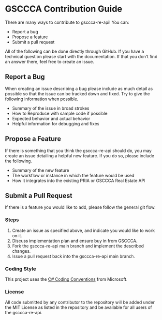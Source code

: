 # GSCCCA Contribution Guide

There are many ways to contribute to gsccca-re-api! You can:

* Report a bug
* Propose a feature
* Submit a pull request

All of the following can be done directly through GitHub. If you have a technical question please start with the documentation. If that you don't find an answer there, feel free to create an issue.

## Report a Bug
When creating an issue describing a bug please include as much detail as possible so that the issue can be tracked down and fixed. Try to give the following information when possible.

* Summary of the issue in broad strokes
* How to Reproduce with sample code if possible
* Expected behavior and actual behavior
* Helpful information for debugging and fixes

## Propose a Feature
If there is something that you think the gsccca-re-api should do, you may create an issue detailing a helpful new feature. If you do so, please include the following.

* Summary of the new feature
* The workflow or instance in which the feature would be used
* How it integrates into the existing PRIA or GSCCCA Real Estate API

## Submit a Pull Request
If there is a feature you would like to add, please follow the general git flow.

### Steps

1. Create an issue as specified above, and indicate you would like to work on it.
1. Discuss implementation plan and ensure buy in from GSCCCA.
1. Fork the gsccca-re-api main branch and implement the described changes.
1. Issue a pull request back into the gsccca-re-api main branch.

### Coding Style
This project uses the [C# Coding Conventions][1] from Microsoft.

### License
All code submitted by any contributor to the repository will be added under the MIT License as listed in the repository and be available for all users of the gsccca-re-api.

[1]: https://docs.microsoft.com/en-us/dotnet/csharp/programming-guide/inside-a-program/coding-conventions